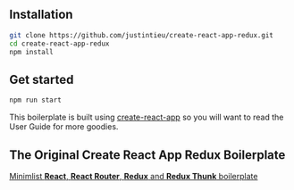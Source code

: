 ## Installation

```bash
git clone https://github.com/justintieu/create-react-app-redux.git
cd create-react-app-redux
npm install
```

## Get started

```bash
npm run start
```

This boilerplate is built using [create-react-app](https://github.com/facebook/create-react-app) so you will want to read the User Guide for more goodies.

## The Original Create React App Redux Boilerplate
[Minimlist **React**, **React Router**, **Redux** and **Redux Thunk** boilerplate](https://medium.com/@notrab/getting-started-with-create-react-app-redux-react-router-redux-thunk-d6a19259f71f)
